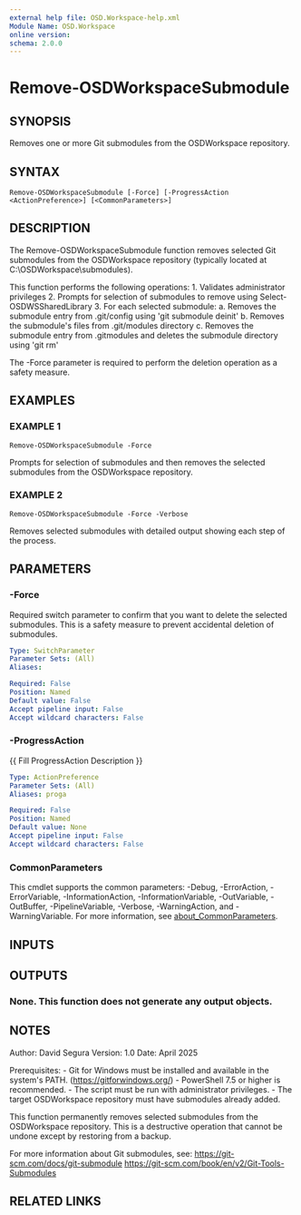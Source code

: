 ```yaml
---
external help file: OSD.Workspace-help.xml
Module Name: OSD.Workspace
online version:
schema: 2.0.0
---
```


# Remove-OSDWorkspaceSubmodule

## SYNOPSIS
Removes one or more Git submodules from the OSDWorkspace repository.

## SYNTAX

```
Remove-OSDWorkspaceSubmodule [-Force] [-ProgressAction <ActionPreference>] [<CommonParameters>]
```

## DESCRIPTION
The Remove-OSDWorkspaceSubmodule function removes selected Git submodules from the OSDWorkspace repository 
(typically located at C:\OSDWorkspace\submodules).

This function performs the following operations:
1.
Validates administrator privileges
2.
Prompts for selection of submodules to remove using Select-OSDWSSharedLibrary
3.
For each selected submodule:
   a.
Removes the submodule entry from .git/config using 'git submodule deinit'
   b.
Removes the submodule's files from .git/modules directory
   c.
Removes the submodule entry from .gitmodules and deletes the submodule directory using 'git rm'

The -Force parameter is required to perform the deletion operation as a safety measure.

## EXAMPLES

### EXAMPLE 1
```
Remove-OSDWorkspaceSubmodule -Force
```

Prompts for selection of submodules and then removes the selected submodules from the OSDWorkspace repository.

### EXAMPLE 2
```
Remove-OSDWorkspaceSubmodule -Force -Verbose
```

Removes selected submodules with detailed output showing each step of the process.

## PARAMETERS

### -Force
Required switch parameter to confirm that you want to delete the selected submodules.
This is a safety measure to prevent accidental deletion of submodules.

```yaml
Type: SwitchParameter
Parameter Sets: (All)
Aliases:

Required: False
Position: Named
Default value: False
Accept pipeline input: False
Accept wildcard characters: False
```

### -ProgressAction
{{ Fill ProgressAction Description }}

```yaml
Type: ActionPreference
Parameter Sets: (All)
Aliases: proga

Required: False
Position: Named
Default value: None
Accept pipeline input: False
Accept wildcard characters: False
```

### CommonParameters
This cmdlet supports the common parameters: -Debug, -ErrorAction, -ErrorVariable, -InformationAction, -InformationVariable, -OutVariable, -OutBuffer, -PipelineVariable, -Verbose, -WarningAction, and -WarningVariable. For more information, see [about_CommonParameters](http://go.microsoft.com/fwlink/?LinkID=113216).

## INPUTS

## OUTPUTS

### None. This function does not generate any output objects.
## NOTES
Author: David Segura
Version: 1.0
Date: April 2025

Prerequisites:
    - Git for Windows must be installed and available in the system's PATH.
(https://gitforwindows.org/)
    - PowerShell 7.5 or higher is recommended.
    - The script must be run with administrator privileges.
    - The target OSDWorkspace repository must have submodules already added.

This function permanently removes selected submodules from the OSDWorkspace repository.
This is a destructive operation that cannot be undone except by restoring from a backup.

For more information about Git submodules, see:
    https://git-scm.com/docs/git-submodule
    https://git-scm.com/book/en/v2/Git-Tools-Submodules

## RELATED LINKS
